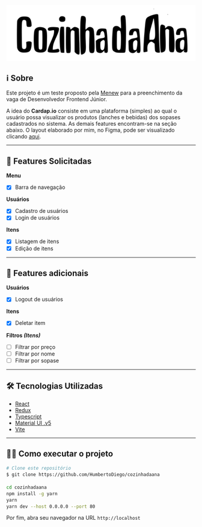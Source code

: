 
<div align="center">

<img src=".github/cozinhadaanav4.svg">

</div>

## **ℹ️ Sobre**

Este projeto é um teste proposto pela [Menew](https://www.menew.com.br/) para a preenchimento da vaga de Desenvolvedor Frontend Júnior.

A idea do **Cardap.io** consiste em uma plataforma (simples) ao qual o usuário possa visualizar os produtos (lanches e bebidas) dos sopases cadastrados no sistema. As demais features encontram-se na seção abaixo. O layout elaborado por mim, no Figma, pode ser visualizado clicando [aqui](https://www.figma.com/file/RH6zQXx8SROVVbDb4wYNCP/Menew-Test?node-id=0%3A1).


---

## **📑 Features Solicitadas**

**Menu**

- [X] Barra de navegação

**Usuários**

- [X] Cadastro de usuários
- [X] Login de usuários

**Itens**

- [X] Listagem de itens
- [X] Edição de itens

---

## **🚀 Features adicionais**

**Usuários**

- [x] Logout de usuários

**Itens**
- [X] Deletar item

**Filtros _(Itens)_**

- [ ] Filtrar por preço
- [ ] Filtrar por nome
- [ ] Filtrar por sopase

---

## **🛠️ Tecnologias Utilizadas**

- [React](https://pt-br.reactjs.org/)
- [Redux](https://redux.js.org/)
- [Typescript](https://www.typescriptlang.org/)
- [Material UI .v5](https://mui.com/pt/)
- [Vite](https://vitejs.dev/)

---

## 👨‍💻 Como executar o projeto

```bash
# Clone este repositório
$ git clone https://github.com/HumbertoDiego/cozinhadaana

cd cozinhadaana
npm install -g yarn
yarn
yarn dev --host 0.0.0.0 --port 80
```

Por fim, abra seu navegador na URL `http://localhost`
<br>
